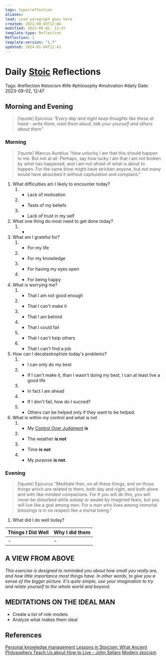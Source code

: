 ```yaml
---
tags: type/reflection
aliases: 
lead: Lead paragraph goes here
created: 2023-09-03T12:04
modified: 2023-09-02, 12:47
template-type: Reflection
Reflection: 1
template-version: "1.7"
updated: 2024-01-04T11:43
---
```



# Daily [Stoic](Stoicism.md) Reflections

Tags:  #reflection #stoicism #life #philosophy #motivation #daily
Date: 2023-09-02, 12:47

## Morning and Evening

> [!quote] Epicious 
> _"Every day and night keep thoughts like these at hand - write them, 
> read them aloud, talk your yourself and others about them"_


### Morning

> [!quote] Marcus Aurelius
> “How unlucky I am that this should happen to me. But not at all. Perhaps, say 
> how lucky I am that I am not broken by what has happened, and I am not 
> afraid  of what is about to happen. For the same blow might have stricken 
> anyone, but not many would have absorbed it without capitulation 
> and complaint.”

1. What difficulties am I likely to encounter today?
	1. - Lack of motivation
	2. - Tests of my beliefs 
	3. - Lack of trust in my self
2. What one thing do most need to get done today?
	1. - 
3. What am I grateful for?
	1. - For my life
	2. - For my knowledge 
	3. - For having my eyes open 
	4. - For being happy 
4. What is worrying me?
	1. - That I am not good enough 
	2. - That I can't make it 
	3. - That I am behind
	4. - That I could fail
	5. - That I can't help others 
	6. - That I can't find a job
5. How can I decatastrophize today's problems?
	1. - I can only do my best 
	2. - If I can't make it, than I wasn't doing my best, I can at least live a good life
	3.  - In fact I am ahead 
	4. - If I don't fail, how do I succed?
	5. - Others can be helped only if they want to be helped. 
6. What is within my control and what is not
	1. - My [Control Over Judgment](Control%20Over%20Judgment.md) **is**
	2. - The weather **is not**
	3. - Time **is not**
	4. - My purpose **is not**. 


### Evening

> [!quote]  Epicurus
> “Meditate then, on all these things, and on those things which are related 
> to them, both day and night, and both alone and with like-minded 
> companions. For if you will do this, you will never be disturbed while 
> asleep or awake by imagined fears, but you will live like a god among 
> men. For a man who lives among immortal blessings is in no respect 
> like a mortal being.”

1. What did I do well today?

| Things I Did Well | Why I did them |
| ------------------- | ---------------- |
| -                 | -              |

## A VIEW FROM ABOVE

_This exercise is designed to reminded you about how small you really are, and how little importance most things have. In other words, to give you a sense of the bigger picture. It's quite simple, use your imagination to try and relate yourself to the whole world and beyond._

## MEDITATIONS ON THE IDEAL MAN

- Create a list of role models 
- Analyze what makes them ideal 

## References

[Personal knowledge management](Personal%20knowledge%20management.md)
[Lessons in Stoicism: What Ancient Philosophers Teach Us about How to Live - John Sellars](https://books.google.cz/books/about/Lessons_in_Stoicism.html?id=ky84zQEACAAJ&redir_esc=y)
[Modern stoicism](https://modernstoicism.com/)


